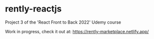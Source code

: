 # rently-reactjs
Project 3 of the 'React Front to Back 2022' Udemy course

Work in progress, check it out at: https://rently-marketplace.netlify.app/
